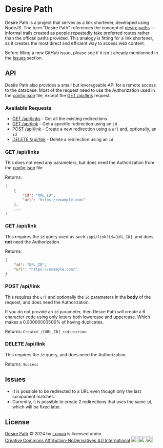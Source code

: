 # Desire Path
Desire Path is a project that serves as a link shortener, developed using NodeJS. The term "Desire Path" references the concept of [desire paths](https://d.lumaa.fr/OWjnoR) — informal trails created as people repeatedly take preferred routes rather than the official paths provided. This analogy is fitting for a link shortener, as it creates the most direct and efficient way to access web content.

Before filling a new GitHub issue, please see if it isn't already mentionned in the [Issues](#issues) section.

## API
Desire Path also provides a small but leverageable API for a remote access to the database. Most of the request need to use the Authorization used in the [config.json](./api/config_TEMPLATE.json) file, except the [GET /api/link](#get-apilink) request.

### Available Requests
- [GET /api/links](#get-apilinks) - Get all the existing redirections
- [GET /api/link](#get-apilink) - Get a specific redirection using an `id`
- [POST /api/link](#post-apilink) - Create a new redirection using a `url` and, optionally, an `id`
- [DELETE /api/link](#delete-apilink) - Delete a redirection using an `id`


### GET /api/links
This does not need any parameters, but does need the Authorization from the [config.json](./api/config_TEMPLATE.json) file.

Returns:
```json
[
    {
        "id": "URL_ID",
        "url": "https://example.com/"
    },
    ...
]
```

### GET /api/link
This requires the `id` query used as such `/api/link?id=[URL_ID]`, and does **not** need the Authorization.

Returns:
```json
{
    "id": "URL_ID",
    "url": "https://example.com/"
}
```

### POST /api/link
This requires the `url` and optionally the `id` parameters in the **body** of the request, and does need the Authorization.

If you do not provide an `id` parameter, then Desire Path will create a 6 character code using only letters both lowercase and uppercase. Which makes a 0.00000000506% of having duplicates.

Returns: `Created /[URL_ID] redirection`

### DELETE /api/link
This requires the `id` query, and does need the Authorization.

Returns: `Success`

## Issues
- It is possible to be redirected to a URL even though only the last component matches.
- Currently, it is possible to create 2 redirections that uses the same `id`, which will be fixed later.

## License
<p xmlns:cc="http://creativecommons.org/ns#" xmlns:dct="http://purl.org/dc/terms/"><a property="dct:title" rel="cc:attributionURL" href="https://github.com/lumaa-dev/DesirePath">Desire Path</a> © 2024 by <a rel="cc:attributionURL dct:creator" property="cc:attributionName" href="https://lumaa.fr/">Lumaa</a> is licensed under <a href="https://creativecommons.org/licenses/by-nd/4.0/?ref=chooser-v1" target="_blank" rel="license noopener noreferrer" style="display:inline-block;">Creative Commons Attribution-NoDerivatives 4.0 International<img style="height:22px!important;margin-left:3px;vertical-align:text-bottom;" src="https://mirrors.creativecommons.org/presskit/icons/cc.svg?ref=chooser-v1" alt=""><img style="height:22px!important;margin-left:3px;vertical-align:text-bottom;" src="https://mirrors.creativecommons.org/presskit/icons/by.svg?ref=chooser-v1" alt=""><img style="height:22px!important;margin-left:3px;vertical-align:text-bottom;" src="https://mirrors.creativecommons.org/presskit/icons/nd.svg?ref=chooser-v1" alt=""></a></p>